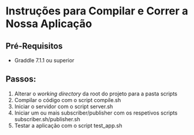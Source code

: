 # Instruções para Compilar e Correr a Nossa Aplicação
## Pré-Requisitos
- Graddle 7.1.1 ou superior

## Passos:
1. Alterar o *working directory* da root do projeto para a pasta scripts
2. Compilar o código com o script compile.sh
3. Iniciar o servidor com o script server.sh
4. Iniciar um ou mais subscriber/publisher com os respetivos scripts subscriber.sh/publisher.sh
5. Testar a aplicação com o script test_app.sh 

